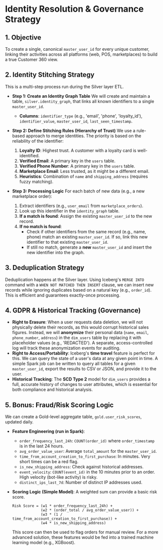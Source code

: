 # Identity Resolution & Governance Strategy

## 1. Objective

To create a single, canonical `master_user_id` for every unique customer, linking their activities across all platforms (web, POS, marketplaces) to build a true Customer 360 view.

## 2. Identity Stitching Strategy

This is a multi-step process run during the Silver layer ETL.

* **Step 1: Create an Identity Graph Table**
    We will create and maintain a table, `silver.identity_graph`, that links all known identifiers to a single `master_user_id`.
    * **Columns**: `identifier_type` (e.g., 'email', 'phone', 'loyalty_id'), `identifier_value`, `master_user_id`, `last_seen_timestamp`.

* **Step 2: Define Stitching Rules (Hierarchy of Trust)**
    We use a rule-based approach to merge identities. The priority is based on the reliability of the identifier:
    1.  **Loyalty ID**: Highest trust. A customer with a loyalty card is well-identified.
    2.  **Verified Email**: A primary key in the `users` table.
    3.  **Verified Phone Number**: A primary key in the `users` table.
    4.  **Marketplace Email**: Less trusted, as it might be a different email.
    5.  **Heuristics**: Combination of `name` and `shipping_address` (requires fuzzy matching).

* **Step 3: Processing Logic**
    For each batch of new data (e.g., a new marketplace order):
    1.  Extract identifiers (e.g., `user_email` from `marketplace_orders`).
    2.  Look up this identifier in the `identity_graph` table.
    3.  **If a match is found**: Assign the existing `master_user_id` to the new record.
    4.  **If no match is found**:
        * Check if other identifiers from the same record (e.g., name, phone) match an existing `master_user_id`. If so, link this new identifier to that existing `master_user_id`.
        * If still no match, generate a **new** `master_user_id` and insert the new identifier into the graph.

## 3. Deduplication Strategy

Deduplication happens at the Silver layer. Using Iceberg's `MERGE INTO` command with a `WHEN NOT MATCHED THEN INSERT` clause, we can insert new records while ignoring duplicates based on a natural key (e.g., `order_id`). This is efficient and guarantees exactly-once processing.

## 4. GDPR & Historical Tracking (Governance)

* **Right to Erasure**: When a user requests data deletion, we will not physically delete their records, as this would corrupt historical sales figures. Instead, we will **anonymize** their personal data (`name`, `email`, `phone_number`, `address`) in the `dim_users` table by replacing it with placeholder values (e.g., 'REDACTED'). A separate, access-controlled log will track these anonymization events for auditing.
* **Right to Access/Portability**: Iceberg's **time travel** feature is perfect for this. We can query the state of a user's data at any given point in time. A simple Spark job can be written to query all tables for a given `master_user_id`, export the results to CSV or JSON, and provide it to the user.
* **Historical Tracking**: The **SCD Type 2** model for `dim_users` provides a full, accurate history of changes to user attributes, which is essential for both compliance and historical analysis.

## 5. Bonus: Fraud/Risk Scoring Logic

We can create a Gold-level aggregate table, `gold.user_risk_scores`, updated daily.

* **Feature Engineering (run in Spark)**:
    * `order_frequency_last_24h`: `COUNT(order_id)` where `order_timestamp` is in the last 24 hours.
    * `avg_order_value_user`: Average `total_amount` for the `master_user_id`.
    * `time_from_account_creation_to_first_purchase`: In minutes. Very short times can be a red flag.
    * `is_new_shipping_address`: Check against historical addresses.
    * `event_velocity`: `COUNT(event_id)` in the 10 minutes prior to an order. High velocity (bot-like activity) is risky.
    * `distinct_ips_last_7d`: Number of distinct IP addresses used.

* **Scoring Logic (Simple Model)**:
    A weighted sum can provide a basic risk score.
    ```
    Risk Score = (w1 * order_frequency_last_24h) +
                 (w2 * (order_total / avg_order_value_user)) +
                 (w3 * (1 / time_from_account_creation_to_first_purchase)) +
                 (w4 * is_new_shipping_address)
    ```
    This score can then be used to flag orders for manual review. For a more advanced solution, these features would be fed into a trained machine learning model (e.g., XGBoost).